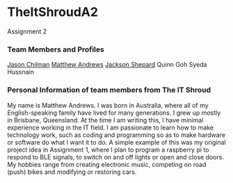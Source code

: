 # TheItShroudA2
Assignment 2
<h3>Team Members and Profiles</h3>
<a href="https://jchilman74.github.io/Assignment-1/">Jason Chilman</a>
<a href="https://mattchu90.github.io/Matthew-Andrews-Assignment-One/">Matthew Andrews</a>
<a href="https://sheperoni.github.io/Assessment1/">Jackson Shepard</a>
Quinn Goh  
Syeda Hussnain 

<h3>Personal Information of team members from The IT Shroud</h3>

My name is Matthew Andrews. I was born in Australia, where all of my English-speaking family have lived for many generations. I grew up mostly in Brisbane, Queensland. At the time I am writing this, I have minimal experience working in the IT field. I am passionate to learn how to make technology work, such as coding and programming so as to make hardware or software do what I want it to do. A simple example of this was my original project idea in Assignment 1, where I plan to program a raspberry pi to respond to BLE signals, to switch on and off lights or open and close doors. My hobbies range from creating electronic music, competing on road (push) bikes and modifying or restoring cars.

